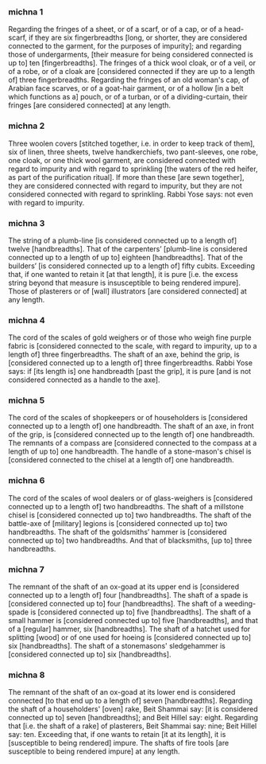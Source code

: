 
### michna 1
Regarding the fringes of a sheet, or of a scarf, or of a cap, or of a head-scarf, if they are six fingerbreadths [long, or shorter, they are considered connected to the garment, for the purposes of impurity]; and regarding those of undergarments, [their measure for being considered connected is up to] ten [fingerbreadths]. The fringes of a thick wool cloak, or of a veil, or of a robe, or of a cloak are [considered connected if they are up to a length of] three fingerbreadths. Regarding the fringes of an old woman's cap, of Arabian face scarves, or of a goat-hair garment, or of a hollow [in a belt which functions as a] pouch, or of a turban, or of a dividing-curtain, their fringes [are considered connected] at any length.

### michna 2
Three woolen covers [stitched together, i.e. in order to keep track of them], six of linen, three sheets, twelve handkerchiefs, two pant-sleeves, one robe, one cloak, or one thick wool garment, are considered connected with regard to impurity and with regard to sprinkling [the waters of the red heifer, as part of the purification ritual]. If more than these [are sewn together], they are considered connected with regard to impurity, but they are not considered connected with regard to sprinkling. Rabbi Yose says: not even with regard to impurity.

### michna 3
The string of a plumb-line [is considered connected up to a length of] twelve [handbreadths]. That of the carpenters’ [plumb-line is considered connected up to a length of up to] eighteen [handbreadths]. That of the builders’ [is considered connected up to a length of] fifty cubits. Exceeding that, if one wanted to retain it [at that length], it is pure [i.e. the excess string beyond that measure is insusceptible to being rendered impure]. Those of plasterers or of [wall] illustrators [are considered connected] at any length.

### michna 4
The cord of the scales of gold weighers or of those who weigh fine purple fabric is [considered connected to the scale, with regard to impurity, up to a length of] three fingerbreadths. The shaft of an axe, behind the grip, is [considered connected up to a length of] three fingerbreadths. Rabbi Yose says: if [its length is] one handbreadth [past the grip], it is pure [and is not considered connected as a handle to the axe].

### michna 5
The cord of the scales of shopkeepers or of householders is [considered connected up to a length of] one handbreadth. The shaft of an axe, in front of the grip, is [considered connected up to the length of] one handbreadth. The remnants of a compass are [considered connected to the compass at a length of up to] one handbreadth. The handle of a stone-mason's chisel is [considered connected to the chisel at a length of] one handbreadth.

### michna 6
The cord of the scales of wool dealers or of glass-weighers is [considered connected up to a length of] two handbreadths. The shaft of a millstone chisel is [considered connected up to] two handbreadths. The shaft of the battle-axe of [military] legions is [considered connected up to] two handbreadths. The shaft of the goldsmiths’ hammer is [considered connected up to] two handbreadths. And that of blacksmiths, [up to] three handbreadths.

### michna 7
The remnant of the shaft of an ox-goad at its upper end is [considered connected up to a length of] four [handbreadths]. The shaft of a spade is [considered connected up to] four [handbreadths]. The shaft of a weeding-spade is [considered connected up to] five [handbreadths]. The shaft of a small hammer is [considered connected up to] five [handbreadths], and that of a [regular] hammer, six [handbreadths]. The shaft of a hatchet used for splitting [wood] or of one used for hoeing is [considered connected up to] six [handbreadths]. The shaft of a stonemasons' sledgehammer is [considered connected up to] six [handbreadths].

### michna 8
The remnant of the shaft of an ox-goad at its lower end is considered connected [to that end up to a length of] seven [handbreadths]. Regarding the shaft of a householders' [oven] rake, Beit Shammai say: [it is considered connected up to] seven [handbreadths]; and Beit Hillel say: eight. Regarding that [i.e. the shaft of a rake] of plasterers, Beit Shammai say: nine; Beit Hillel say: ten. Exceeding that, if one wants to retain [it at its length], it is [susceptible to being rendered] impure. The shafts of fire tools [are susceptible to being rendered impure] at any length.

